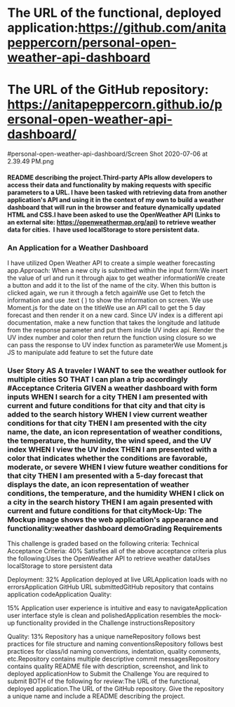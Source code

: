   
  # The URL of the functional, deployed application:https://github.com/anitapeppercorn/personal-open-weather-api-dashboard
  # The URL of the GitHub repository: https://anitapeppercorn.github.io/personal-open-weather-api-dashboard/
  
  #personal-open-weather-api-dashboard/Screen Shot 2020-07-06 at 2.39.49 PM.png
  
  #### README describing the project.Third-party APIs allow developers to access their data and functionality by making requests with specific parameters to a URL. I have been tasked with retrieving data from another application's API and using it in the context of my own to build a weather dashboard that will run in the browser and feature dynamically updated HTML and CSS.I have been asked to use the OpenWeather API (Links to an external site: https://openweathermap.org/api) to retrieve weather data for cities.  I have used localStorage to store persistent data.
  
  ### An Application for a Weather Dashboard
  I have utilized Open Weather API to create a simple weather forecasting app.Approach: When a new city is submitted within the input form:We insert the value of url and run it through ajax to get weather informationWe create a button and add it to the list of the name of the city. When this button is clicked again, we run it through a fetch againWe use Get to fetch the information and use .text ( ) to show the information on screen. We use Moment.js for the date on the titleWe use an API call to get the 5 day forecast and then render it on a new card. Since UV index is a different api documentation, make a new function that takes the longitude and latitude from the response parameter and put them inside UV index api. Render the UV index number and color then return the function using closure so we can pass the response to UV index function as parameterWe use Moment.js JS to manipulate add feature to set the future date
  
  ### User Story AS A traveler I WANT to see the weather outlook for multiple cities SO THAT I can plan a trip accordingly #Acceptance Criteria GIVEN a weather dashboard with form inputs WHEN I search for a city THEN I am presented with current and future conditions for that city and that city is added to the search history WHEN I view current weather conditions for that city THEN I am presented with the city name, the date, an icon representation of weather conditions, the temperature, the humidity, the wind speed, and the UV index WHEN I view the UV index THEN I am presented with a color that indicates whether the conditions are favorable, moderate, or severe WHEN I view future weather conditions for that city THEN I am presented with a 5-day forecast that displays the date, an icon representation of weather conditions, the temperature, and the humidity WHEN I click on a city in the search history THEN I am again presented with current and future conditions for that cityMock-Up: The Mockup image shows the web application's appearance and functionality:weather dashboard demoGrading Requirements 
  
  This challenge is graded based on the following criteria:
  Technical Acceptance Criteria: 40% Satisfies all of the above acceptance criteria plus the following:Uses the OpenWeather API to retrieve weather dataUses localStorage to store persistent data
  
  Deployment: 32% Application deployed at live URLApplication loads with no errorsApplication GitHub URL submittedGitHub repository that contains application codeApplication Quality: 
  
  15% Application user experience is intuitive and easy to navigateApplication user interface style is clean and polishedApplication resembles the mock-up functionality provided in the Challenge instructionsRepository 
  
  Quality: 13% Repository has a unique nameRepository follows best practices for file structure and naming conventionsRepository follows best practices for class/id naming conventions, indentation, quality comments, etc.Repository contains multiple descriptive commit messagesRepository contains quality README file with description, screenshot, and link to deployed applicationHow to Submit the Challenge You are required to submit BOTH of the following for review:The URL of the functional, deployed application.The URL of the GitHub repository. Give the repository a unique name and include a README describing the project.

